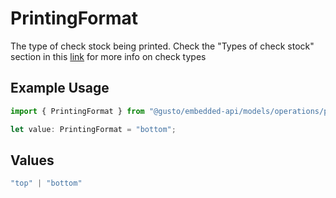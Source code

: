 # PrintingFormat

The type of check stock being printed. Check the "Types of check stock" section in this [link](https://support.gusto.com/article/999877761000000/Pay-your-team-by-check) for more info on check types

## Example Usage

```typescript
import { PrintingFormat } from "@gusto/embedded-api/models/operations/postv1payrollspayrolluuidgenerateddocumentsprintablepayrollchecks.js";

let value: PrintingFormat = "bottom";
```

## Values

```typescript
"top" | "bottom"
```